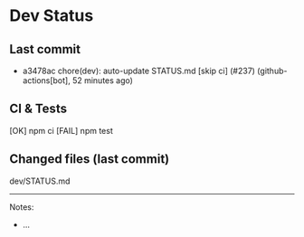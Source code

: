 # Dev Status

## Last commit
- a3478ac chore(dev): auto-update STATUS.md [skip ci] (#237) (github-actions[bot], 52 minutes ago)
## CI & Tests
[OK] npm ci
[FAIL] npm test

## Changed files (last commit)
dev/STATUS.md

---
Notes:
- ...
